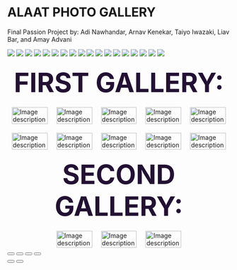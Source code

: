 <div class="carousel-header">
  <h1 class="glow">ALAAT PHOTO GALLERY</h1>
  <p class="glow2">Final Passion Project by: Adi Nawhandar, Arnav Kenekar, Taiyo Iwazaki, Liav Bar, and Amay Advani</p>
</div>
<!--All images sourced by permission from yours truly-->
<section id="carousel-container">
    <div id="carousel">
        <img src="{{site.baseurl}}/images/DSC06524.jpeg" class="carousel-img">
        <img src="{{site.baseurl}}/images/25515226-0AA0-4D97-8B41-DD93441F056D.jpg" class="carousel-img">
        <img src="{{site.baseurl}}/images/CCA29AA9-DC67-4827-95FC-FEE662C2D144.jpg" class="carousel-img">
        <img src="{{site.baseurl}}/images/peakpx (1).jpg" class="carousel-img">
        <img src="{{site.baseurl}}/images/IMG_9739_Original.jpg" class="carousel-img">
        <img src="{{site.baseurl}}/images/3DCC127E-49B2-42EA-B9CC-644B87529599.JPG" class="carousel-img">
        <img src="{{site.baseurl}}/images/IMG_9401_Original.jpg" class="carousel-img">
        <img src="{{site.baseurl}}/images/DSC00347.JPG" class="carousel-img">
        <img src="{{site.baseurl}}/images/IMG_0939.jpeg" class="carousel-img">
        <img src="{{site.baseurl}}/images/DSC06524.jpeg" class="carousel-img">
        <img src="{{site.baseurl}}/images/25515226-0AA0-4D97-8B41-DD93441F056D.jpg" class="carousel-img">
        <img src="{{site.baseurl}}/images/CCA29AA9-DC67-4827-95FC-FEE662C2D144.jpg" class="carousel-img">
        <img src="{{site.baseurl}}/images/peakpx (1).jpg" class="carousel-img">
        <img src="{{site.baseurl}}/images/IMG_9739_Original.jpg" class="carousel-img">
        <img src="{{site.baseurl}}/images/3DCC127E-49B2-42EA-B9CC-644B87529599.JPG" class="carousel-img">
        <img src="{{site.baseurl}}/images/IMG_9401_Original.jpg" class="carousel-img">
        <img src="{{site.baseurl}}/images/DSC00347.JPG" class="carousel-img">
        <img src="{{site.baseurl}}/images/IMG_0939.jpeg" class="carousel-img">
    </div>
</section>

<html>

<html>

<head>
    <script src="https://code.jquery.com/jquery-3.6.0.min.js"></script>
    <link rel="stylesheet" type="text/css" href="photoswipe-files/photoswipe.css">
    <link rel="stylesheet" type="text/css" href="photoswipe-files/default-skin.css">
    <style>
        body {
  background-image: url(images/nonchalantmoon.jpeg);
  background-size: cover;
  }
.my-gallery {
  display: flex;
  flex-wrap: wrap;
  justify-content: center;
  gap: 20px; /* Adjust the gap between images as needed */
}
.my-gallery figure {
  flex: 0 0 calc(20% - 20px); /* Adjust the width of each image as needed */
  max-width: calc(20% - 20px); /* Adjust the width of each image as needed */
  margin: 0;
  position: relative;
  overflow: hidden;
}
.my-gallery img {
  width: 100%;
  height: auto;
  object-fit: cover;
  transition: transform 0.3s ease;
}
.my-gallery figure:hover img {
  transform: scale(1.1);
}
.my-gallery figcaption {
  display: none;
}
h2 {
  font-size: 60px;
  font-weight: bold;
  text-align: center;
  margin-top: 20px;
  margin-bottom: 20px;
  text-transform: uppercase;
  color: #213;
}
    </style>
</head>
<body>
    <h2 class="glow">First gallery:</h2>
    <div class="my-gallery" itemscope itemtype="http://schema.org/ImageGallery">
    <figure itemprop="associatedMedia" itemscope itemtype="http://schema.org/ImageObject">
      <a href="{{site.baseurl}}/images/DSC06524.jpeg" itemprop="contentUrl" data-size="2000x2000">
          <img src="{{site.baseurl}}/images/DSC06524.jpeg" itemprop="thumbnail" alt="Image description" />
      </a>                                        <figcaption itemprop="caption description">Image caption  1</figcaption>                     
    </figure>
    <figure itemprop="associatedMedia" itemscope itemtype="http://schema.org/ImageObject">
      <a href="https://farm2.staticflickr.com/1043/5186867718_06b2e9e551_b.jpg" itemprop="contentUrl" data-size="964x1024">
          <img src="https://farm2.staticflickr.com/1043/5186867718_06b2e9e551_m.jpg" itemprop="thumbnail" alt="Image description" />
      </a>
      <figcaption itemprop="caption description">Image caption 2</figcaption>
    </figure>
    <figure itemprop="associatedMedia" itemscope itemtype="http://schema.org/ImageObject">
      <a href="https://farm7.staticflickr.com/6175/6176698785_7dee72237e_b.jpg" itemprop="contentUrl" data-size="1024x683">
          <img src="https://farm7.staticflickr.com/6175/6176698785_7dee72237e_m.jpg" itemprop="thumbnail" alt="Image description" />
      </a>
      <figcaption itemprop="caption description">Image caption 3</figcaption>
    </figure>
    <figure itemprop="associatedMedia" itemscope itemtype="http://schema.org/ImageObject">
      <a href="https://farm6.staticflickr.com/5023/5578283926_822e5e5791_b.jpg" itemprop="contentUrl" data-size="1024x768">
          <img src="https://farm6.staticflickr.com/5023/5578283926_822e5e5791_m.jpg" itemprop="thumbnail" alt="Image description" />
      </a>
      <figcaption itemprop="caption description">Image caption 4</figcaption>
    </figure>
    <figure itemprop="associatedMedia" itemscope itemtype="http://schema.org/ImageObject">
      <a href="{{site.baseurl}}/images/DSC00347.JPG" itemprop="contentUrl" data-size="1024x768">
          <img src="{{site.baseurl}}/images/DSC00347.JPG" itemprop="thumbnail" alt="Image description" />
      </a>
      <figcaption itemprop="caption description">Image caption 5</figcaption>
    </figure>
    <figure itemprop="associatedMedia" itemscope itemtype="http://schema.org/ImageObject">
      <a href="https://farm6.staticflickr.com/5023/5578283926_822e5e5791_b.jpg" itemprop="contentUrl" data-size="1024x768">
          <img src="https://farm6.staticflickr.com/5023/5578283926_822e5e5791_m.jpg" itemprop="thumbnail" alt="Image description" />
      </a>
      <figcaption itemprop="caption description">Image caption 6</figcaption>
    </figure>
    <figure itemprop="associatedMedia" itemscope itemtype="http://schema.org/ImageObject">
      <a href="https://farm6.staticflickr.com/5023/5578283926_822e5e5791_b.jpg" itemprop="contentUrl" data-size="1024x768">
          <img src="https://farm6.staticflickr.com/5023/5578283926_822e5e5791_m.jpg" itemprop="thumbnail" alt="Image description" />
      </a>
      <figcaption itemprop="caption description">Image caption 7</figcaption>
    </figure>
    <figure itemprop="associatedMedia" itemscope itemtype="http://schema.org/ImageObject">
      <a href="https://farm6.staticflickr.com/5023/5578283926_822e5e5791_b.jpg" itemprop="contentUrl" data-size="1024x768">
          <img src="https://farm6.staticflickr.com/5023/5578283926_822e5e5791_m.jpg" itemprop="thumbnail" alt="Image description" />
      </a>
      <figcaption itemprop="caption description">Image caption 8</figcaption>
    </figure>
    <figure itemprop="associatedMedia" itemscope itemtype="http://schema.org/ImageObject">
      <a href="https://farm6.staticflickr.com/5023/5578283926_822e5e5791_b.jpg" itemprop="contentUrl" data-size="1024x768">
          <img src="https://farm6.staticflickr.com/5023/5578283926_822e5e5791_m.jpg" itemprop="thumbnail" alt="Image description" />
      </a>
      <figcaption itemprop="caption description">Image caption 9</figcaption>
    </figure>
    <figure itemprop="associatedMedia" itemscope itemtype="http://schema.org/ImageObject">
      <a href="https://farm6.staticflickr.com/5023/5578283926_822e5e5791_b.jpg" itemprop="contentUrl" data-size="1024x768">
          <img src="https://farm6.staticflickr.com/5023/5578283926_822e5e5791_m.jpg" itemprop="thumbnail" alt="Image description" />
      </a>
      <figcaption itemprop="caption description">Image caption 10</figcaption>
    </figure>
    </div>
    <h2 class="glow">Second gallery:</h2>
    <div class="my-gallery" itemscope itemtype="http://schema.org/ImageGallery">
        <figure itemprop="associatedMedia" itemscope itemtype="http://schema.org/ImageObject">
            <a href="https://farm2.staticflickr.com/1043/5186867718_06b2e9e551_b.jpg" itemprop="contentUrl"
                data-size="964x1024">
                <img src="https://farm2.staticflickr.com/1043/5186867718_06b2e9e551_m.jpg" itemprop="thumbnail"
                    alt="Image description" />
            </a>
            <figcaption itemprop="caption description">Image caption 2.1</figcaption>
        </figure>
        <figure itemprop="associatedMedia" itemscope itemtype="http://schema.org/ImageObject">
            <a href="https://farm7.staticflickr.com/6175/6176698785_7dee72237e_b.jpg" itemprop="contentUrl"
                data-size="1024x683">
                <img src="https://farm7.staticflickr.com/6175/6176698785_7dee72237e_m.jpg" itemprop="thumbnail"
                    alt="Image description" />
            </a>
            <figcaption itemprop="caption description">Image caption 2.2</figcaption>
        </figure>
        <figure itemprop="associatedMedia" itemscope itemtype="http://schema.org/ImageObject">
            <a href="https://farm6.staticflickr.com/5023/5578283926_822e5e5791_b.jpg" itemprop="contentUrl"
                data-size="1024x768">
                <img src="https://farm6.staticflickr.com/5023/5578283926_822e5e5791_m.jpg" itemprop="thumbnail"
                    alt="Image description" />
            </a>
            <figcaption itemprop="caption description">Image caption 2.3</figcaption>
        </figure>
    </div>
    <!-- Root element of PhotoSwipe. Must have class pswp. -->
    <div class="pswp" tabindex="-1" role="dialog" aria-hidden="true">
        <!-- Background of PhotoSwipe. 
           It's a separate element, as animating opacity is faster than rgba(). -->
        <div class="pswp__bg"></div>
        <!-- Slides wrapper with overflow:hidden. -->
        <div class="pswp__scroll-wrap">
            <!-- Container that holds slides. PhotoSwipe keeps only 3 slides in DOM to save memory. -->
            <!-- don't modify these 3 pswp__item elements, data is added later on. -->
            <div class="pswp__container">
                <div class="pswp__item"></div>
                <div class="pswp__item"></div>
                <div class="pswp__item"></div>
            </div>
            <!-- Default (PhotoSwipeUI_Default) interface on top of sliding area. Can be changed. -->
            <div class="pswp__ui pswp__ui--hidden">
                <div class="pswp__top-bar">
                    <!--  Controls are self-explanatory. Order can be changed. -->
                    <div class="pswp__counter"></div>
                    <button class="pswp__button pswp__button--close" title="Close (Esc)"></button>
                    <button class="pswp__button pswp__button--share" title="Share"></button>
                    <button class="pswp__button pswp__button--fs" title="Toggle fullscreen"></button>
                    <button class="pswp__button pswp__button--zoom" title="Zoom in/out"></button>
                    <!-- Preloader demo https://codepen.io/dimsemenov/pen/yyBWoR -->
                    <!-- element will get class pswp__preloader--active when preloader is running -->
                    <div class="pswp__preloader">
                        <div class="pswp__preloader__icn">
                            <div class="pswp__preloader__cut">
                                <div class="pswp__preloader__donut"></div>
                            </div>
                        </div>
                    </div>
                </div>
                <div class="pswp__share-modal pswp__share-modal--hidden pswp__single-tap">
                    <div class="pswp__share-tooltip"></div>
                </div>
                <button class="pswp__button pswp__button--arrow--left" title="Previous (arrow left)">
                </button>
                <button class="pswp__button pswp__button--arrow--right" title="Next (arrow right)">
                </button>
                <div class="pswp__caption">
                    <div class="pswp__caption__center"></div>
                </div>
            </div>
        </div>
    </div>
    <!-- JavaScript code -->
    <script src="photoswipe-files/photoswipe.min.js"></script>
    <script src="photoswipe-files/photoswipe-ui-default.min.js"></script>
    <script>
var initPhotoSwipeFromDOM = function(gallerySelector) {
// parse slide data (url, title, size ...) from DOM elements 
// (children of gallerySelector)
var parseThumbnailElements = function(el) {
    var thumbElements = el.childNodes,
        numNodes = thumbElements.length,
        items = [],
        figureEl,
        linkEl,
        size,
        item;
    for(var i = 0; i < numNodes; i++) {
        figureEl = thumbElements[i]; // <figure> element
        // include only element nodes 
        if(figureEl.nodeType !== 1) {
            continue;
        }
        linkEl = figureEl.children[0]; // <a> element
        size = linkEl.getAttribute('data-size').split('x');
        // create slide object
        item = {
            src: linkEl.getAttribute('href'),
            w: parseInt(size[0], 10),
            h: parseInt(size[1], 10)
        };
        if(figureEl.children.length > 1) {
            // <figcaption> content
            item.title = figureEl.children[1].innerHTML; 
        }
        if(linkEl.children.length > 0) {
            // <img> thumbnail element, retrieving thumbnail url
            item.msrc = linkEl.children[0].getAttribute('src');
        } 
        item.el = figureEl; // save link to element for getThumbBoundsFn
        items.push(item);
    }
    return items;
};
// find nearest parent element
var closest = function closest(el, fn) {
    return el && ( fn(el) ? el : closest(el.parentNode, fn) );
};
// triggers when user clicks on thumbnail
var onThumbnailsClick = function(e) {
    e = e || window.event;
    e.preventDefault ? e.preventDefault() : e.returnValue = false;
    var eTarget = e.target || e.srcElement;
    // find root element of slide
    var clickedListItem = closest(eTarget, function(el) {
        return (el.tagName && el.tagName.toUpperCase() === 'FIGURE');
    });
    if(!clickedListItem) {
        return;
    }
    // find index of clicked item by looping through all child nodes
    // alternatively, you may define index via data- attribute
    var clickedGallery = clickedListItem.parentNode,
        childNodes = clickedListItem.parentNode.childNodes,
        numChildNodes = childNodes.length,
        nodeIndex = 0,
        index;
    for (var i = 0; i < numChildNodes; i++) {
        if(childNodes[i].nodeType !== 1) { 
            continue; 
        }
        if(childNodes[i] === clickedListItem) {
            index = nodeIndex;
            break;
        }
        nodeIndex++;
    }
    if(index >= 0) {
        // open PhotoSwipe if valid index found
        openPhotoSwipe( index, clickedGallery );
    }
    return false;
};
// parse picture index and gallery index from URL (#&pid=1&gid=2)
var photoswipeParseHash = function() {
    var hash = window.location.hash.substring(1),
    params = {};
    if(hash.length < 5) {
        return params;
    }
    var vars = hash.split('&');
    for (var i = 0; i < vars.length; i++) {
        if(!vars[i]) {
            continue;
        }
        var pair = vars[i].split('=');  
        if(pair.length < 2) {
            continue;
        }           
        params[pair[0]] = pair[1];
    }
    if(params.gid) {
        params.gid = parseInt(params.gid, 10);
    }
    return params;
};
var openPhotoSwipe = function(index, galleryElement, disableAnimation, fromURL) {
    var pswpElement = document.querySelectorAll('.pswp')[0],
        gallery,
        options,
        items;
    items = parseThumbnailElements(galleryElement);
    // define options (if needed)
    options = {
maxSpreadZoom: 1,
      bgOpacity: 0.9,
        // define gallery index (for URL)
        galleryUID: galleryElement.getAttribute('data-pswp-uid'),
        getThumbBoundsFn: function(index) {
            // See Options -> getThumbBoundsFn section of documentation for more info
            var thumbnail = items[index].el.getElementsByTagName('img')[0], // find thumbnail
                pageYScroll = window.pageYOffset || document.documentElement.scrollTop,
                rect = thumbnail.getBoundingClientRect(); 
            return {x:rect.left, y:rect.top + pageYScroll, w:rect.width};
        }
    };
    // PhotoSwipe opened from URL
    if(fromURL) {
        if(options.galleryPIDs) {
            // parse real index when custom PIDs are used 
            // http://photoswipe.com/documentation/faq.html#custom-pid-in-url
            for(var j = 0; j < items.length; j++) {
                if(items[j].pid == index) {
                    options.index = j;
                    break;
                }
            }
        } else {
            // in URL indexes start from 1
            options.index = parseInt(index, 10) - 1;
        }
    } else {
        options.index = parseInt(index, 10);
    }
    // exit if index not found
    if( isNaN(options.index) ) {
        return;
    }
    if(disableAnimation) {
        options.showAnimationDuration = 0;
    }
    // Pass data to PhotoSwipe and initialize it
    gallery = new PhotoSwipe( pswpElement, PhotoSwipeUI_Default, items, options);
    gallery.init();
};
// loop through all gallery elements and bind events
var galleryElements = document.querySelectorAll( gallerySelector );
for(var i = 0, l = galleryElements.length; i < l; i++) {
    galleryElements[i].setAttribute('data-pswp-uid', i+1);
    galleryElements[i].onclick = onThumbnailsClick;
}
// Parse URL and open gallery if it contains #&pid=3&gid=1
var hashData = photoswipeParseHash();
if(hashData.pid && hashData.gid) {
    openPhotoSwipe( hashData.pid ,  galleryElements[ hashData.gid - 1 ], true, true );
}
};
// execute above function
initPhotoSwipeFromDOM('.my-gallery');
    </script>
</body>

</html>
</html>